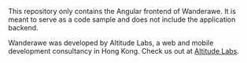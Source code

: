 This repository only contains the Angular frontend of Wanderawe. It is meant to serve as a code sample and does not include the application backend.

Wanderawe was developed by Altitude Labs, a web and mobile development consultancy in Hong Kong. Check us out at [Altitude Labs](http://altitudelabs.com).
